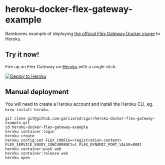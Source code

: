 # heroku-docker-flex-gateway-example

Barebones example of deploying
[the official Flex Gateway Docker image](https://hub.docker.com/r/mulesoft/flex-gateway)
to Heroku.

## Try it now!

Fire up an Flex Gateway on [Heroku](https://www.heroku.com/) with a single click:

[![Deploy to Heroku](https://www.herokucdn.com/deploy/button.svg)](https://www.heroku.com/deploy?template=https://github.com/garciarodrigor/heroku-docker-flex-gateway-example)

## Manual deployment

You will need to create a Heroku account and install the Heroku CLI, eg.
`brew install heroku`.

```
git clone git@github.com:garciarodrigor/heroku-docker-flex-gateway-example.git
cd heroku-docker-flex-gateway-example
heroku container:login
heroku create
heroku config:set FLEX_CONFIG=<registration-content> FLEX_SERVICE_ENVOY_CONCURRENCY=1 FLEX_DYNAMIC_PORT_VALUE=8081
heroku container:push web
heroku container:release web
heroku open
```
